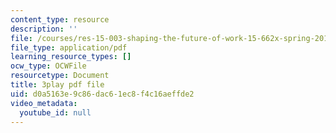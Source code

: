 ```yaml
---
content_type: resource
description: ''
file: /courses/res-15-003-shaping-the-future-of-work-15-662x-spring-2016/d0a5163e9c86dac61ec8f4c16aeffde2_CUXbDB0bUU.pdf
file_type: application/pdf
learning_resource_types: []
ocw_type: OCWFile
resourcetype: Document
title: 3play pdf file
uid: d0a5163e-9c86-dac6-1ec8-f4c16aeffde2
video_metadata:
  youtube_id: null
---
```

